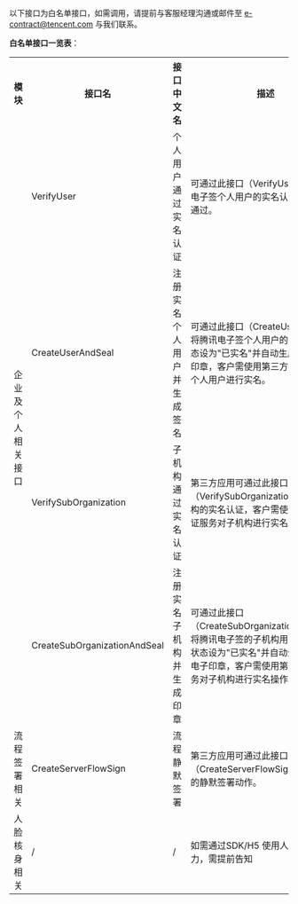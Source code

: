 以下接口为白名单接口，如需调用，请提前与客服经理沟通或邮件至 e-contract@tencent.com 与我们联系。

**白名单接口一览表**：

<table>
   <tr>
      <th>模块</th>
      <th>接口名</th>
      <th>接口中文名</th>
      <th nowrap="nowrap">描述</th>
   </tr>
   <tr>
      <td rowspan="7">企业及个人相关接口</td>
      <td rowspan="1">VerifyUser</td>
      <td>个人用户通过实名认证</td>
      <td>可通过此接口（VerifyUser）将腾讯电子签个人用户的实名认证状态设为通过。</td>
   </tr>
   <tr>
   </tr>
      <td>CreateUserAndSeal</td>
      <td>注册实名个人用户并生成签名</td>
      <td>可通过此接口（CreateUserAndSeal）将腾讯电子签个人用户的实名认证状态设为"已实名"并自动生成个人电子印章，客户需使用第三方认证服务对个人用户进行实名。</td>
   </tr>
 <tr>
   </tr>
      <td>VerifySubOrganization</td>
      <td>子机构通过实名认证</td>
      <td>第三方应用可通过此接口（VerifySubOrganization）通过子机构的实名认证，客户需使用第三方认证服务对子机构进行实名。</td>
   </tr>
   <tr>
   </tr>
   </tr>
   <tr>
      <td>CreateSubOrganizationAndSeal</td>
      <td>注册实名子机构并生成印章</td>
      <td>可通过此接口（CreateSubOrganizationAndSeal）将腾讯电子签的子机构用户实名认证状态设为"已实名"并自动生成子机构电子印章，客户需使用第三方认证服务对子机构进行实名操作。</td>
   </tr>
   <tr>
      <td rowspan="1">流程签署相关</td>
      <td rowspan="1">CreateServerFlowSign</td>
      <td> 流程静默签署 </td>
      <td>第三方应用可通过此接口（CreateServerFlowSign）完成文件的静默签署动作。</td>
   </tr>
 </tr> 
  <tr>
      <td rowspan="1">人脸核身相关</td>
      <td rowspan="1">/</td>
      <td> / </td>
      <td>如需通过SDK/H5 使用人脸核身能力，需提前告知</td>
   </tr>
</table>

